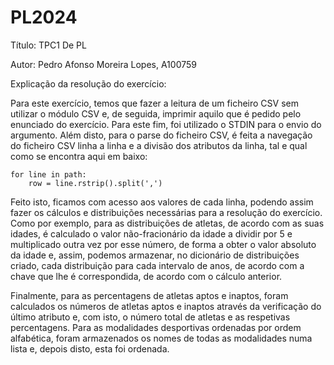 # PL2024

Título:
TPC1 De PL 

Autor: 
Pedro Afonso Moreira Lopes, A100759

Explicação da resolução do exercício:

Para este exercício, temos que fazer a leitura de um ficheiro CSV sem utilizar o módulo CSV e, de seguida, imprimir aquilo que é pedido pelo enunciado do exercício. Para este fim, foi utilizado o STDIN para o envio do argumento. Além disto, para o parse do ficheiro CSV, é feita a navegação do ficheiro CSV linha a linha e a divisão dos atributos da linha, tal e qual como se encontra aqui em baixo:

    for line in path:
        row = line.rstrip().split(',')

Feito isto, ficamos com acesso aos valores de cada linha, podendo assim fazer os cálculos e distribuições necessárias para a resolução do exercício. Como por exemplo, para as distribuições de atletas, de acordo com as suas idades, é calculado o valor não-fracionário da idade a dividir por 5 e multiplicado outra vez por esse número, de forma a obter o valor absoluto da idade e, assim, podemos armazenar, no dicionário de distribuições criado, cada distribuição para cada intervalo de anos, de acordo com a chave que lhe é correspondida, de acordo com o cálculo anterior.

Finalmente, para as percentagens de atletas aptos e inaptos, foram calculados os números de atletas aptos e inaptos através da verificação do último atributo e, com isto, o número total de atletas e as respetivas percentagens.
Para as modalidades desportivas ordenadas por ordem alfabética, foram armazenados os nomes de todas as modalidades numa lista e, depois disto, esta foi ordenada.
